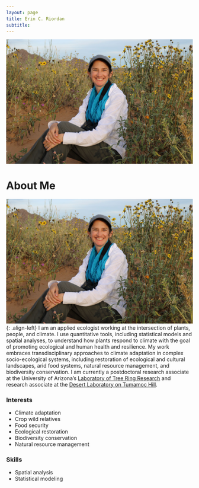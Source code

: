 ```yaml
---
layout: page
title: Erin C. Riordan
subtitle: 
---
```

![Erin Riordan](/img/erinIntro.JPG)

# About Me

![Erin Riordan](/img/erinIntro.JPG){: .align-left}
I am an applied ecologist working at the intersection of plants, people, and climate. I use quantitative tools, including statistical models and spatial analyses, to understand how plants respond to climate with the goal of promoting ecological and human health and resilience. My work embraces transdisciplinary approaches to climate adaptation in complex socio-ecological systems, including restoration of ecological and cultural landscapes, arid food systems, natural resource management, and biodiversity conservation. I am currently a postdoctoral research associate at the University of Arizona’s [Laboratory of Tree Ring Research](https://ltrr.arizona.edu/) and research associate at the [Desert Laboratory on Tumamoc Hill](http://tumamoc.arizona.edu/).

### Interests
- Climate adaptation
- Crop wild relatives
- Food security
- Ecological restoration
- Biodiversity conservation
- Natural resource management

### Skills
- Spatial analysis
- Statistical modeling
